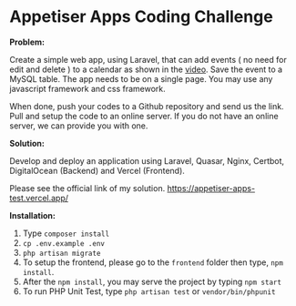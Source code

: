 # Appetiser Apps Coding Challenge

**Problem:**

Create a simple web app, using Laravel, that can add events ( no need for edit and delete ) to a calendar as shown in the [video](http://178.128.212.62/). Save the event to a MySQL table. The app needs to be on a single page. You may use any javascript framework and css framework.

When done, push your codes to a Github repository and send us the link. Pull and setup the code to an online server. If you do not have an online server, we can provide you with one.

**Solution:**

Develop and deploy an application using Laravel, Quasar, Nginx, Certbot, DigitalOcean (Backend) and Vercel (Frontend).

Please see the official link of my solution.
https://appetiser-apps-test.vercel.app/


**Installation:**

1. Type ```composer install```
2. ```cp .env.example .env```
3. ```php artisan migrate```
4. To setup the frontend, please go to the `frontend` folder then type, ```npm install```.
5. After the ```npm install```, you may serve the project by typing ```npm start```
6. To run PHP Unit Test, type ```php artisan test``` or ```vendor/bin/phpunit```
